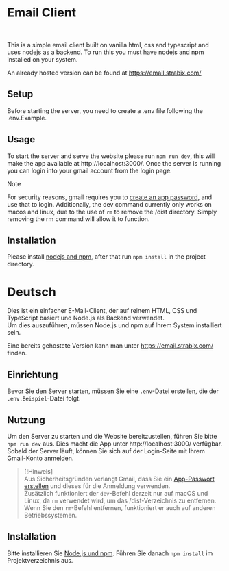 # Email Client
<br/>

This is a simple email client built on vanilla html, css and typescript and uses nodejs as a backend.
To run this you must have nodejs and npm installed on your system.

An already hosted version can be found at https://email.strabix.com/

## Setup
Before starting the server, you need to create a .env file following the .env.Example.

## Usage

To start the server and serve the website please run `npm run dev`, this will make the app available at http://localhost:3000/.
Once the server is running you can login into your gmail account from the login page.

> [!Note]
> For security reasons, gmail requires you to [create an app password](https://www.google.com/url?sa=t&source=web&rct=j&opi=89978449&url=https://support.google.com/accounts/answer/185833%3Fhl%3Den&ved=2ahUKEwjGzp3ozPqKAxXgJNAFHaPkK7oQFnoECAsQAQ&usg=AOvVaw2qwXmKRTjsa0k-q38HqJIX), and use that to login.
> Additionally, the dev command currently only works on macos and linux, due to the use of `rm` to remove the /dist directory. Simply removing the rm command will allow it to function.
>

## Installation

Please install [nodejs and npm](https://nodejs.org/en/download), after that run `npm install` in the project directory.

# Deutsch

Dies ist ein einfacher E-Mail-Client, der auf reinem HTML, CSS und TypeScript basiert und Node.js als Backend verwendet.  
Um dies auszuführen, müssen Node.js und npm auf Ihrem System installiert sein.

Eine bereits gehostete Version kann man unter https://email.strabix.com/ finden.

## Einrichtung  
Bevor Sie den Server starten, müssen Sie eine `.env`-Datei erstellen, die der `.env.Beispiel`-Datei folgt.

## Nutzung

Um den Server zu starten und die Website bereitzustellen, führen Sie bitte `npm run dev` aus. Dies macht die App unter http://localhost:3000/ verfügbar.  
Sobald der Server läuft, können Sie sich auf der Login-Seite mit Ihrem Gmail-Konto anmelden.

> [!Hinweis]  
> Aus Sicherheitsgründen verlangt Gmail, dass Sie ein [App-Passwort erstellen](https://www.google.com/url?sa=t&source=web&rct=j&opi=89978449&url=https://support.google.com/accounts/answer/185833%3Fhl%3Den&ved=2ahUKEwjGzp3ozPqKAxXgJNAFHaPkK7oQFnoECAsQAQ&usg=AOvVaw2qwXmKRTjsa0k-q38HqJIX) und dieses für die Anmeldung verwenden.  
> Zusätzlich funktioniert der `dev`-Befehl derzeit nur auf macOS und Linux, da `rm` verwendet wird, um das /dist-Verzeichnis zu entfernen. Wenn Sie den `rm`-Befehl entfernen, funktioniert er auch auf anderen Betriebssystemen.

## Installation

Bitte installieren Sie [Node.js und npm](https://nodejs.org/en/download). Führen Sie danach `npm install` im Projektverzeichnis aus.
